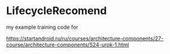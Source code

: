 # LifecycleRecomend

my example training code for

https://startandroid.ru/ru/courses/architecture-components/27-course/architecture-components/524-urok-1.html
